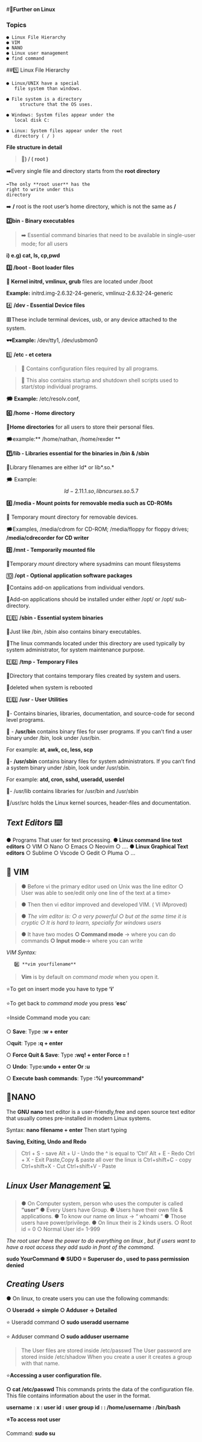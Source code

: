 #🌠**Further on Linux**
### Topics
    ● Linux File Hierarchy
    ● VIM
    ● NANO
    ● Linux user management
    ● find command

##:one: Linux File Hierarchy 

    ● Linux/UNIX have a special
       file system than windows.

    ● File system is a directory
         structure that the OS uses.

    ● Windows: System files appear under the
       local disk C:

    ● Linux: System files appear under the root
       directory ( / )

**File structure in detail**
   > **🥇)  / ( root )**

   ➡️Every single file and
    directory starts from the
    **root directory**

    ➡️The only **root user** has the
    right to write under this
    directory

   ➡️ **/** root is the root user’s home
    directory, which is not the
    same as **/**

**:two:bin - Binary executables**

>➡️ Essential command binaries
that need to be available in
single-user mode; for all
users

 **i) e.g) cat, ls, cp,pwd**    

**:three: /boot - Boot loader files**

**🌳 Kernel initrd, vmlinux, grub**
files are located under /boot

 **Example:** initrd.img-2.6.32-24-generic,
vmlinuz-2.6.32-24-generic

 :four:   **/dev - Essential Device files**

🟥These include terminal devices, usb, or any device attached to the system.

**🕶️Example:** /dev/tty1,
/dev/usbmon0

:five: **/etc - et cetera**

>🔶 Contains configuration files
    required by all programs.

>🔶 This also contains startup and
    shutdown shell scripts used to
    start/stop individual programs.

**🗯️  Example:** /etc/resolv.conf,

**:six:  /home - Home directory**

🔶**Home directories** for all users to store their personal files.

🗯️example:** /home/nathan,
/home/rexder **

**:seven:/lib - Libraries essential for the
binaries in /bin & /sbin**

🔶Library filenames are either ld*
or lib*.so.*

🗯️ Example: $$
ld-2.11.1.so,
libncurses.so.5.7
$$

**:eight: /media - Mount points for removable media such as CD-ROMs**

🔶 Temporary mount directory for removable devices.

🗯️Examples, /media/cdrom for
CD-ROM; /media/floppy for floppy drives;
  **/media/cdrecorder for CD writer**

  **:nine: /mnt - Temporarily mounted file**

🌠Temporary *mount* directory where sysadmins can mount filesystems

🔟 **/opt - Optional application
software packages**

🌠Contains add-on applications
from individual vendors.

🌠Add-on applications should be
installed under either /opt/ or
/opt/ sub-directory.

:one::one:   **/sbin - Essential system binaries**

🌠Just like /bin, /sbin also contains binary executables.

🌠The linux commands located under this directory are used typically by system administrator, for system maintenance purpose.

:one::two: **/tmp - Temporary Files**

🌠Directory that contains temporary files created by system and users.

🌠deleted when system is rebooted

:one::three: **/usr - User Utilities**

🌠- Contains binaries, libraries, documentation, and source-code for second level programs.

🌠 - **/usr/bin** contains binary files for user programs. If you can’t find a user binary under /bin, look under /usr/bin. 

For example: **at, awk, cc, less, scp**

🌠- **/usr/sbin** contains binary files for system administrators. If you can’t find a system binary under /sbin, look under /usr/sbin.

For example: **atd, cron, sshd, useradd, userdel**

🌠- /usr/lib contains libraries for /usr/bin and /usr/sbin

🌠/usr/src holds the Linux kernel sources,
header-files and documentation.


## *Text Editors* ⌨️

● Programs That user for text processing.
**● Linux command line text editors**
        ○ VIM
        ○ Nano
        ○ Emacs
        ○ Neovim
        ○ ….
**● Linux Graphical Text editors**
    ○ Sublime
    ○ Vscode
    ○ Gedit
    ○ Pluma
    ○ …

## 🥇 VIM

>● Before vi the primary editor used on Unix was the line editor
    ○ User was able to see/edit only one line of the text at a time>

>● Then then vi editor improved and developed VIM. ( VI iMproved)

>● *The vim editor is:
    ○ a very powerful
    ○ but at the same time it is cryptic
    ○ It is hard to learn, specially for windows users*

>● It have two modes
    **○ Command mode** -> where you can do commands
    **○ Input mode**-> where you can write

*VIM Syntax:*

       #️⃣ **vim yourfilename**

>**Vim** is by default on *command mode* when you open it.

⭐To get on insert mode you have to type **‘i’**

⭐To get back to *command mode* you press ‘**esc**’ 

⭐Inside Command mode you can:

○ **Save**: Type **:w + enter**

○**quit**: Type **:q + enter**

○ **Force Quit & Save**: Type **:wq! + enter Force = !**

○ **Undo**: Type:**undo + enter Or :u**

○ **Execute bash commands**: Type **:%! yourcommand***   

## 🥈NANO

The **GNU nano** text editor is a user-friendly,free and open source text editor that usually comes pre-installed in modern Linux systems.

Syntax:
**nano filename + enter**
Then start typing

**Saving, Exiting, Undo and Redo**
>Ctrl + S - save
Alt + U - Undo the ^ is equal to ‘Ctrl’
Alt + E - Redo
Ctrl + X - Exit
Paste,Copy & paste all over the linux is
Ctrl+shift+C - copy
Ctrl+shift+X - Cut
Ctrl+shift+V - Paste 

## *Linux User Management* :computer:
>● On Computer system, person who uses the computer is called **“user”**
● Every Users have Group.
● Users have their own file & applications.
● To know our name on linux -> “ whoami “
● Those users have power/privilege.
● On linux their is 2 kinds users.
    ○ Root id = 0
    ○ Normal User id= 1-999

*The root user have the power to do everything on linux ,
but if users want to have a root access they add sudo in front of the command.*

**sudo YourCommand**
**● SUDO = Superuser do , used to pass permission denied**

## *Creating Users* 

● On linux, to create users you can use the following commands:

**○ Useradd -> simple
    ○ Adduser -> Detailed**

⭐ Useradd command
    **○ sudo useradd username**

⭐ Adduser command
    **○ sudo adduser username**

>The User files are stored inside /etc/passwd
The User password are stored inside /etc/shadow
When you create a user it creates a group with that name.

⭐**Accessing a user configuration file.**

  **○ cat /etc/passwd**
This commands prints the data of the configuration file. This file contains information about the user in the format.  

**username : x : user id : user group id : : /home/username : /bin/bash**

**⭐To access root user**

Command:    **sudo su**